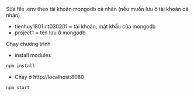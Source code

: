 Sửa file .env theo tài khoản mongodb cá nhân (nếu muốn lưu ở tài khoản cá nhân)
- tienhuy1801:nt030201 = tài khoản, mật khẩu của mongodb
- project1 = tên lưu ở mongodb

Chạy chương trình
- install modules 
```bash
npm install
```
- Chạy ở http://localhost:8080
```bash
npm start
```